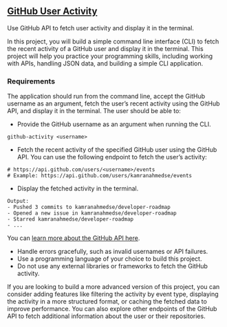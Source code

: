 ## [GitHub User Activity](https://roadmap.sh/projects/github-user-activity)

Use GitHub API to fetch user activity and display it in the terminal.


In this project, you will build a simple command line interface (CLI) to fetch the recent activity of a GitHub user and display it in the terminal. This project will help you practice your programming skills, including working with APIs, handling JSON data, and building a simple CLI application.


### Requirements

The application should run from the command line, accept the GitHub username as an argument, fetch the user’s recent activity using the GitHub API, and display it in the terminal. The user should be able to:

* Provide the GitHub username as an argument when running the CLI.

```
github-activity <username>
```

* Fetch the recent activity of the specified GitHub user using the GitHub API. You can use the following endpoint to fetch the user’s activity: 

```
# https://api.github.com/users/<username>/events
# Example: https://api.github.com/users/kamranahmedse/events
```

* Display the fetched activity in the terminal.

```
Output:
- Pushed 3 commits to kamranahmedse/developer-roadmap
- Opened a new issue in kamranahmedse/developer-roadmap
- Starred kamranahmedse/developer-roadmap
- ...
```
You can [learn more about the GitHub API here](https://docs.github.com/en/rest/activity/events?apiVersion=2022-11-28).


* Handle errors gracefully, such as invalid usernames or API failures.
* Use a programming language of your choice to build this project.
* Do not use any external libraries or frameworks to fetch the GitHub activity.



If you are looking to build a more advanced version of this project, you can consider adding features like filtering the activity by event type, displaying the activity in a more structured format, or caching the fetched data to improve performance. You can also explore other endpoints of the GitHub API to fetch additional information about the user or their repositories.
